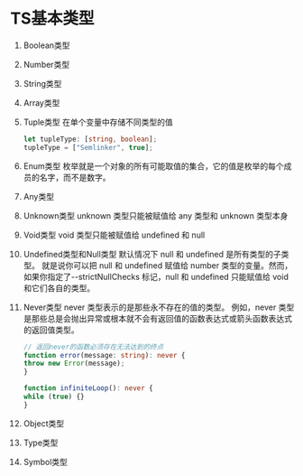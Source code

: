 # TS基本类型

1. Boolean类型
2. Number类型
3. String类型
4. Array类型
5. Tuple类型
    在单个变量中存储不同类型的值

    ```ts
    let tupleType: [string, boolean];
    tupleType = ["Semlinker", true];
    ```

6. Enum类型
    枚举就是一个对象的所有可能取值的集合，它的值是枚举的每个成员的名字，而不是数字。
7. Any类型
8. Unknown类型
    unknown 类型只能被赋值给 any 类型和 unknown 类型本身
9. Void类型
    void 类型只能被赋值给 undefined 和 null
10. Undefined类型和Null类型
    默认情况下 null 和 undefined 是所有类型的子类型。 就是说你可以把 null 和 undefined 赋值给 number 类型的变量。然而，如果你指定了--strictNullChecks 标记，null 和 undefined 只能赋值给 void 和它们各自的类型。

11. Never类型
    never 类型表示的是那些永不存在的值的类型。 例如，never 类型是那些总是会抛出异常或根本就不会有返回值的函数表达式或箭头函数表达式的返回值类型。

    ```ts
    // 返回never的函数必须存在无法达到的终点
    function error(message: string): never {
    throw new Error(message);
    }

    function infiniteLoop(): never {
    while (true) {}
    }
    ```

12. Object类型
13. Type类型
14. Symbol类型

